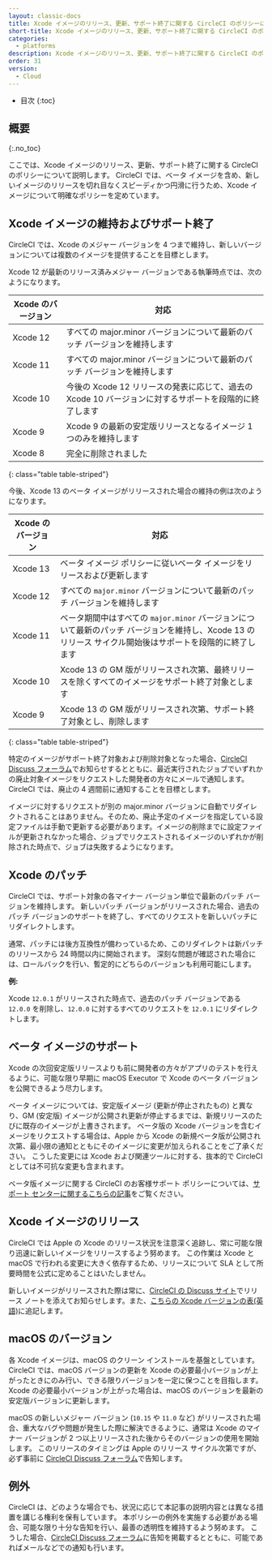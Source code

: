 ```yaml
---
layout: classic-docs
title: Xcode イメージのリリース、更新、サポート終了に関する CircleCI のポリシーについて
short-title: Xcode イメージのリリース、更新、サポート終了に関する CircleCI のポリシーについて
categories:
  - platforms
description: Xcode イメージのリリース、更新、サポート終了に関する CircleCI のポリシーについて
order: 31
version:
  - Cloud
---
```


* 目次
{:toc}

## 概要
{:.no_toc}

ここでは、Xcode イメージのリリース、更新、サポート終了に関する CircleCI のポリシーについて説明します。 CircleCI では、ベータ イメージを含め、新しいイメージのリリースを切れ目なくスピーディかつ円滑に行うため、Xcode イメージについて明確なポリシーを定めています。

## Xcode イメージの維持およびサポート終了

CircleCI では、Xcode のメジャー バージョンを 4 つまで維持し、新しいバージョンについては複数のイメージを提供することを目標とします。

Xcode 12 が最新のリリース済みメジャー バージョンである執筆時点では、次のようになります。

| Xcode のバージョン | 対応                                                            |
| ------------ | ------------------------------------------------------------- |
| Xcode 12     | すべての major.minor バージョンについて最新のパッチ バージョンを維持します                  |
| Xcode 11     | すべての major.minor バージョンについて最新のパッチ バージョンを維持します                  |
| Xcode 10     | 今後の Xcode 12 リリースの発表に応じて、過去の Xcode 10 バージョンに対するサポートを段階的に終了します |
| Xcode 9      | Xcode 9 の最新の安定版リリースとなるイメージ 1 つのみを維持します                        |
| Xcode 8      | 完全に削除されました                                                    |
{: class="table table-striped"}

今後、Xcode 13 のベータ イメージがリリースされた場合の維持の例は次のようになります。

| Xcode のバージョン | 対応                                                                                       |
| ------------ | ---------------------------------------------------------------------------------------- |
| Xcode 13     | ベータ イメージ ポリシーに従いベータ イメージをリリースおよび更新します                                                    |
| Xcode 12     | すべての `major.minor` バージョンについて最新のパッチ バージョンを維持します                                           |
| Xcode 11     | ベータ期間中はすべての `major.minor` バージョンについて最新のパッチ バージョンを維持し、Xcode 13 のリリース サイクル開始後はサポートを段階的に終了します |
| Xcode 10     | Xcode 13 の GM 版がリリースされ次第、最終リリースを除くすべてのイメージをサポート終了対象とします                                  |
| Xcode 9      | Xcode 13 の GM 版がリリースされ次第、サポート終了対象とし、削除します                                                |
{: class="table table-striped"}

特定のイメージがサポート終了対象および削除対象となった場合、[CircleCI Discuss フォーラム](https://discuss.circleci.com/c/announcements/39)でお知らせするとともに、最近実行されたジョブでいずれかの廃止対象イメージをリクエストした開発者の方々にメールで通知します。 CircleCI では、廃止の 4 週間前に通知することを目標とします。

イメージに対するリクエストが別の major.minor バージョンに自動でリダイレクトされることはありません。そのため、廃止予定のイメージを指定している設定ファイルは手動で更新する必要があります。イメージの削除までに設定ファイルが更新されなかった場合、ジョブでリクエストされるイメージのいずれかが削除された時点で、ジョブは失敗するようになります。

## Xcode のパッチ

CircleCI では、サポート対象の各マイナー バージョン単位で最新のパッチ バージョンを維持します。 新しいパッチ バージョンがリリースされた場合、過去のパッチ バージョンのサポートを終了し、すべてのリクエストを新しいパッチにリダイレクトします。

通常、パッチには後方互換性が備わっているため、このリダイレクトは新パッチのリリースから 24 時間以内に開始されます。 深刻な問題が確認された場合には、ロールバックを行い、暫定的にどちらのバージョンも利用可能にします。

**例:**

Xcode `12.0.1` がリリースされた時点で、過去のパッチ バージョンである `12.0.0` を削除し、`12.0.0` に対するすべてのリクエストを `12.0.1` にリダイレクトします。

## ベータ イメージのサポート

Xcode の次回安定版リリースよりも前に開発者の方々がアプリのテストを行えるように、可能な限り早期に macOS Executor で Xcode のベータ バージョンを公開できるよう尽力します。

ベータ イメージについては、安定版イメージ (更新が停止されたもの) と異なり、GM (安定版) イメージが公開され更新が停止するまでは、新規リリースのたびに既存のイメージが上書きされます。 ベータ版の Xcode バージョンを含むイメージをリクエストする場合は、Apple から Xcode の新規ベータ版が公開され次第、最小限の通知とともにそのイメージに変更が加えられることをご了承ください。 こうした変更には Xcode および関連ツールに対する、抜本的で CircleCI としては不可抗な変更も含まれます。

ベータ版イメージに関する CircleCI のお客様サポート ポリシーについては、[サポート センターに関するこちらの記事](https://support.circleci.com/hc/ja-jp/articles/360046930351-What-is-CircleCI-s-Xcode-Beta-Image-Support-Policy-)をご覧ください。

## Xcode イメージのリリース

CircleCI では Apple の Xcode のリリース状況を注意深く追跡し、常に可能な限り迅速に新しいイメージをリリースするよう努めます。 この作業は Xcode と macOS で行われる変更に大きく依存するため、リリースについて SLA として所要時間を公式に定めることはいたしません。

新しいイメージがリリースされた際は常に、[CircleCI の Discuss サイト](https://discuss.circleci.com/c/announcements/39)でリリース ノートを添えてお知らせします。また、[こちらの Xcode バージョンの表(英語)](https://circleci.com/docs/2.0/testing-ios/#supported-xcode-versions)に追記します。

## macOS のバージョン

各 Xcode イメージは、macOS のクリーン インストールを基盤としています。 CircleCI では、macOS バージョンの更新を Xcode の必要最小バージョンが上がったときにのみ行い、できる限りバージョンを一定に保つことを目指します。 Xcode の必要最小バージョンが上がった場合は、macOS のバージョンを最新の安定版バージョンに更新します。

macOS の新しいメジャー バージョン (`10.15` や `11.0` など) がリリースされた場合、重大なバグや問題が発生した際に解決できるように、通常は Xcode のマイナー バージョンが 2 つ以上リリースされた後からそのバージョンの使用を開始します。 このリリースのタイミングは Apple のリリース サイクル次第ですが、必ず事前に [CircleCI Discuss フォーラム](https://discuss.circleci.com/c/announcements/39)で告知します。

## 例外

CircleCI は、どのような場合でも、状況に応じて本記事の説明内容とは異なる措置を講じる権利を保有しています。 本ポリシーの例外を実施する必要がある場合、可能な限り十分な告知を行い、最善の透明性を維持するよう努めます。 こうした場合、[CircleCI Discuss フォーラム](https://discuss.circleci.com/c/announcements/39)に告知を掲載するとともに、可能であればメールなどでの通知も行います。
